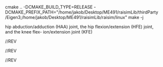 cmake .. -DCMAKE_BUILD_TYPE=RELEASE -DCMAKE_PREFIX_PATH="/home/jakob/Desktop/ME491/raisimLib/thirdParty/Eigen3;/home/jakob/Desktop/ME491/raisimLib/raisim/linux"
make -j

 hip abduction/adduction (HAA) joint, the hip flexion/extension (HFE) joint, and the knee flex- ion/extension joint (KFE)


<!-- base link -->
<link name="base">

<!-- joint base HAA -->
<joint name="base_LH_HAA" type="fixed">
    <parent link="base"/>
    <child link="LH_HAA"/>
    <origin rpy="-2.61799387799 0 -3.14159265359" xyz="-0.2999 0.104 0.0"/>
</joint>

//REV
<!-- joint Drive output -->
<joint name="LH_HAA" type="revolute">
    <parent link="LH_HAA"/>
    <child link="LH_HIP"/>
    <origin rpy="0 0 0" xyz="0 0 0"/>
    <axis xyz="-1 0 0"/>
    <limit effort="80.0" lower="-0.72" upper="0.49" velocity="7.5"/>
    <dynamics damping="0.0" friction="0.0"/>
</joint>

<!-- joint HAA hip -->
<joint name="LH_HIP_LH_hip_fixed" type="fixed">
    <parent link="LH_HIP"/>
    <child link="LH_hip_fixed"/>
    <origin rpy="-2.61799387799 0 -3.14159265359" xyz="0 0 0"/>
</joint>

<!-- joint hip HFE -->
<joint name="LH_hip_fixed_LH_HFE" type="fixed">
    <parent link="LH_hip_fixed"/>
    <child link="LH_HFE"/>
    <origin rpy="0 0 1.57079632679" xyz="-0.0599 0.08381 0.0"/>
</joint>

//REV
<!-- joint Drive output -->
<joint name="LH_HFE" type="revolute">
    <parent link="LH_HFE"/>
    <child link="LH_THIGH"/>
    <origin rpy="0 0 0" xyz="0 0 0"/>
    <axis xyz="1 0 0"/>
    <limit effort="80.0" lower="-9.42477796077" upper="9.42477796077" velocity="7.5"/>
    <dynamics damping="0.0" friction="0.0"/>
</joint>

<!-- joint HFE thigh -->
<joint name="LH_THIGH_LH_thigh_fixed" type="fixed">
    <parent link="LH_THIGH"/>
    <child link="LH_thigh_fixed"/>
    <origin rpy="0 0 -1.57079632679" xyz="0 0 0"/>
</joint>

<!-- joint thigh KFE -->
<joint name="LH_thigh_fixed_LH_KFE" type="fixed">
    <parent link="LH_thigh_fixed"/>
    <child link="LH_KFE"/>
    <origin rpy="0 0 1.57079632679" xyz="-0.0 0.1003 -0.285"/>
</joint>

//REV
<!-- joint Drive output -->
<joint name="LH_KFE" type="revolute">
    <parent link="LH_KFE"/>
    <child link="LH_SHANK"/>
    <origin rpy="0 0 0" xyz="0 0 0"/>
    <axis xyz="1 0 0"/>
    <limit effort="80.0" lower="-9.42477796077" upper="9.42477796077" velocity="7.5"/>
    <dynamics damping="0.0" friction="0.0"/>
</joint>

<!-- joint KFE shank -->
<joint name="LH_shank_LH_shank_fixed" type="fixed">
    <parent link="LH_SHANK"/>
    <child link="LH_shank_fixed"/>
    <origin rpy="0 0 -1.57079632679" xyz="0 0 0"/>
</joint>

<!-- joint shank foot -->
<joint name="LH_shank_fixed_LH_FOOT" type="fixed">
    <parent link="LH_shank_fixed"/>
    <child link="LH_FOOT"/>
    <origin rpy="0 0 0" xyz="-0.08795 0.01305 -0.33797"/>
</joint>